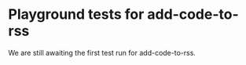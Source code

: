 # Playground tests for add-code-to-rss
We are still awaiting the first test run for add-code-to-rss.
